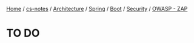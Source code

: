 [Home](https://mengxianbin.github.io) /
[cs-notes](https://mengxianbin.github.io/cs-notes/site) /
[Architecture](https://mengxianbin.github.io/cs-notes/site/Architecture) /
[Spring](https://mengxianbin.github.io/cs-notes/site/Architecture/Spring) /
[Boot](https://mengxianbin.github.io/cs-notes/site/Architecture/Spring/Boot) /
[Security](https://mengxianbin.github.io/cs-notes/site/Architecture/Spring/Boot/Security) /
[OWASP - ZAP](https://mengxianbin.github.io/cs-notes/site/Architecture/Spring/Boot/Security/OWASP%20-%20ZAP)

# TO DO
